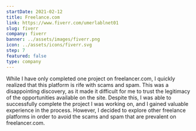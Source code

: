 ```yaml
---
startDate: 2021-02-12
title: Freelance.com
link: https://www.fiverr.com/umerlablnet01
slug: fiverr
company: fiverr
banner: ../assets/images/fiverr.png
icon: ../assets/icons/fiverr.svg
step: 7
featured: false
type: company
---
```


While I have only completed one project on freelancer.com, I quickly realized that this platform is rife with scams and spam. This was a disappointing discovery, as it made it difficult for me to trust the legitimacy of the opportunities available on the site. Despite this, I was able to successfully complete the project I was working on, and I gained valuable experience in the process. However, I decided to explore other freelance platforms in order to avoid the scams and spam that are prevalent on freelancer.com.
